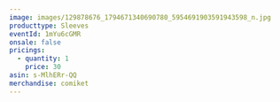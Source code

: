```yaml
---
image: images/129878676_1794671340690780_5954691903591943598_n.jpg
producttype: Sleeves
eventId: 1mYu6cGMR
onsale: false
pricings:
  - quantity: 1
    price: 30
asin: s-MlhERr-QQ
merchandise: comiket
---
```

